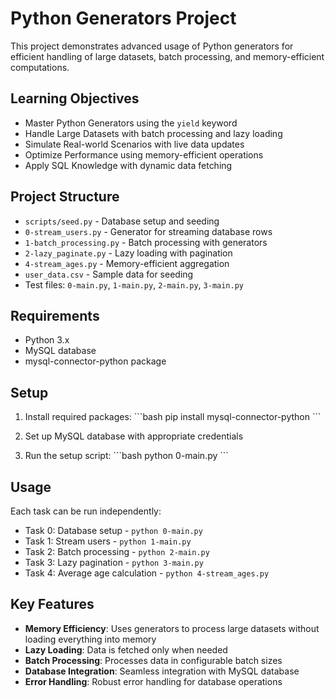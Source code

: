 # Python Generators Project

This project demonstrates advanced usage of Python generators for efficient handling of large datasets, batch processing, and memory-efficient computations.

## Learning Objectives

- Master Python Generators using the `yield` keyword
- Handle Large Datasets with batch processing and lazy loading
- Simulate Real-world Scenarios with live data updates
- Optimize Performance using memory-efficient operations
- Apply SQL Knowledge with dynamic data fetching

## Project Structure

- `scripts/seed.py` - Database setup and seeding
- `0-stream_users.py` - Generator for streaming database rows
- `1-batch_processing.py` - Batch processing with generators
- `2-lazy_paginate.py` - Lazy loading with pagination
- `4-stream_ages.py` - Memory-efficient aggregation
- `user_data.csv` - Sample data for seeding
- Test files: `0-main.py`, `1-main.py`, `2-main.py`, `3-main.py`

## Requirements

- Python 3.x
- MySQL database
- mysql-connector-python package

## Setup

1. Install required packages:
   \`\`\`bash
   pip install mysql-connector-python
   \`\`\`

2. Set up MySQL database with appropriate credentials

3. Run the setup script:
   \`\`\`bash
   python 0-main.py
   \`\`\`

## Usage

Each task can be run independently:

- Task 0: Database setup - `python 0-main.py`
- Task 1: Stream users - `python 1-main.py`
- Task 2: Batch processing - `python 2-main.py`
- Task 3: Lazy pagination - `python 3-main.py`
- Task 4: Average age calculation - `python 4-stream_ages.py`

## Key Features

- **Memory Efficiency**: Uses generators to process large datasets without loading everything into memory
- **Lazy Loading**: Data is fetched only when needed
- **Batch Processing**: Processes data in configurable batch sizes
- **Database Integration**: Seamless integration with MySQL database
- **Error Handling**: Robust error handling for database operations
